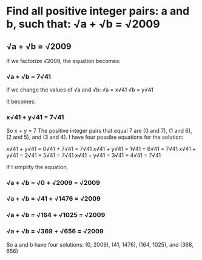 # Find all positive integer pairs: a and b, such that: √a + √b = √2009

## √a + √b = √2009

If we factorize √2009, the equation becomes:
### √a + √b = 7√41

If we change the values of √a and √b:
√a = x√41 
√b = y√41

It becomes:
### x√41 + y√41 = 7√41

So x + y = 7
The positive integer pairs that equal 7 are (0 and 7), (1 and 6), (2 and 5), and (3 and 4).
I have four possibe equations for the solution:

x√41 + y√41  = 0√41 + 7√41 = 7√41
x√41 + y√41  = 1√41 + 6√41 = 7√41
x√41 + y√41  = 2√41 + 5√41 = 7√41
x√41 + y√41  = 3√41 + 4√41 = 7√41

If I simplify the equation, 
### √a + √b  = √0 + √2009 = √2009
### √a + √b  = √41 + √1476 = √2009
### √a + √b  = √164 + √1025 = √2009
### √a + √b  = √369 + √656 = √2009

So a and b have four solutions: (0, 2009), (41, 1476), (164, 1025), and (368, 656)
